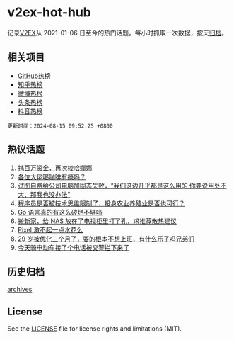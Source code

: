 # v2ex-hot-hub

 记录[V2EX](https://www.v2ex.com/)从 2021-01-06 日至今的热门话题。每小时抓取一次数据，按天[归档](archives)。
 
 ## 相关项目

- [GitHub热榜](https://github.com/snaildev/github-hot-hub)
- [知乎热榜](https://github.com/snaildev/zhihu-hot-hub)
- [微博热榜](https://github.com/snaildev/weibo-hot-hub)
- [头条热榜](https://github.com/snaildev/toutiao-hot-hub)
- [抖音热榜](https://github.com/snaildev/douyin-hot-hub)


 `更新时间：2024-08-15 09:52:25 +0800`

## 热议话题

1. [携百万资金，再次梭哈娜娜](https://www.v2ex.com/t/1064910)
1. [各位大佬喝咖啡有瘾吗？](https://www.v2ex.com/t/1064826)
1. [试图自费给公司电脑加固态失败，“我们这边几乎都是这么用的 你要说用处不大，那我也没办法”](https://www.v2ex.com/t/1064806)
1. [程序员是否被技术思维限制了，投身农业养殖业是否也可行？](https://www.v2ex.com/t/1064949)
1. [Go 语言真的有这么破烂不堪吗](https://www.v2ex.com/t/1064987)
1. [搬新家，给 NAS 放在了电视柜里打了孔，求推荐散热建议](https://www.v2ex.com/t/1064822)
1. [Pixel 激不起一点水花么](https://www.v2ex.com/t/1064802)
1. [29 岁被优化三个月了，耍的根本不想上班，有什么乐子吗兄弟们](https://www.v2ex.com/t/1064885)
1. [今天骑电动车接了个电话被交警拦下来了](https://www.v2ex.com/t/1064847)

## 历史归档

[archives](archives)

## License

See the [LICENSE](LICENSE) file for license rights and limitations (MIT).
